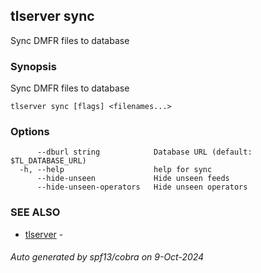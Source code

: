 ## tlserver sync

Sync DMFR files to database

### Synopsis

Sync DMFR files to database



```
tlserver sync [flags] <filenames...>
```

### Options

```
      --dburl string            Database URL (default: $TL_DATABASE_URL)
  -h, --help                    help for sync
      --hide-unseen             Hide unseen feeds
      --hide-unseen-operators   Hide unseen operators
```

### SEE ALSO

* [tlserver](tlserver.md)	 - 

###### Auto generated by spf13/cobra on 9-Oct-2024
